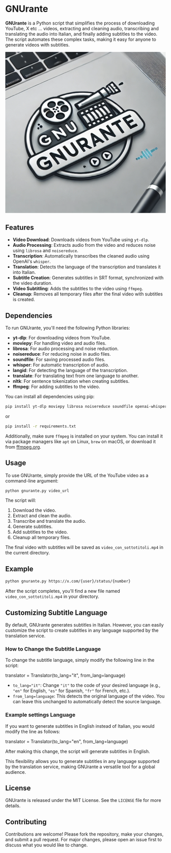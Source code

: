 # GNUrante

**GNUrante** is a Python script that simplifies the process of downloading YouTube, X etc ... videos, extracting and cleaning audio, transcribing and translating the audio into Italian, and finally adding subtitles to the video. The script automates these complex tasks, making it easy for anyone to generate videos with subtitles.

![GNUrante Logo](./gnurante-logo.png)


## Features

- **Video Download**: Downloads videos from YouTube using `yt-dlp`.
- **Audio Processing**: Extracts audio from the video and reduces noise using `librosa` and `noisereduce`.
- **Transcription**: Automatically transcribes the cleaned audio using OpenAI's `whisper`.
- **Translation**: Detects the language of the transcription and translates it into Italian.
- **Subtitle Creation**: Generates subtitles in SRT format, synchronized with the video duration.
- **Video Subtitling**: Adds the subtitles to the video using `ffmpeg`.
- **Cleanup**: Removes all temporary files after the final video with subtitles is created.

## Dependencies

To run GNUrante, you'll need the following Python libraries:

- **yt-dlp**: For downloading videos from YouTube.
- **moviepy**: For handling video and audio files.
- **librosa**: For audio processing and noise reduction.
- **noisereduce**: For reducing noise in audio files.
- **soundfile**: For saving processed audio files.
- **whisper**: For automatic transcription of audio.
- **langid**: For detecting the language of the transcription.
- **translate**: For translating text from one language to another.
- **nltk**: For sentence tokenization when creating subtitles.
- **ffmpeg**: For adding subtitles to the video.

You can install all dependencies using pip:

```bash
pip install yt-dlp moviepy librosa noisereduce soundfile openai-whisper langid translate nltk ffmpeg-python
```
or
```bash
pip install -r requirements.txt
```

Additionally, make sure `ffmpeg` is installed on your system. You can install it via package managers like `apt` on Linux, `brew` on macOS, or download it from [ffmpeg.org](https://ffmpeg.org/download.html).

## Usage

To use GNUrante, simply provide the URL of the YouTube video as a command-line argument:

```bash
python gnurante.py video_url
```

The script will:

1. Download the video.
2. Extract and clean the audio.
3. Transcribe and translate the audio.
4. Generate subtitles.
5. Add subtitles to the video.
6. Cleanup all temporary files.

The final video with subtitles will be saved as `video_con_sottotitoli.mp4` in the current directory.

## Example

```bash
python gnurante.py https://x.com/{user}/status/{number}
```

After the script completes, you'll find a new file named `video_con_sottotitoli.mp4` in your directory.

## Customizing Subtitle Language

By default, GNUrante generates subtitles in Italian. However, you can easily customize the script to create subtitles in any language supported by the translation service.

### How to Change the Subtitle Language

To change the subtitle language, simply modify the following line in the script:

translator = Translator(to_lang="it", from_lang=language)

- `to_lang="it"`: Change `"it"` to the code of your desired language (e.g., `"en"` for English, `"es"` for Spanish, `"fr"` for French, etc.).
- `from_lang=language`: This detects the original language of the video. You can leave this unchanged to automatically detect the source language.

### Example settings Language

If you want to generate subtitles in English instead of Italian, you would modify the line as follows:

translator = Translator(to_lang="en", from_lang=language)

After making this change, the script will generate subtitles in English.

This flexibility allows you to generate subtitles in any language supported by the translation service, making GNUrante a versatile tool for a global audience.


## License

GNUrante is released under the MIT License. See the `LICENSE` file for more details.

## Contributing

Contributions are welcome! Please fork the repository, make your changes, and submit a pull request. For major changes, please open an issue first to discuss what you would like to change.
